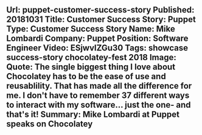 Url: puppet-customer-success-story
Published: 20181031
Title: Customer Success Story: Puppet
Type: Customer Success Story
Name: Mike Lombardi
Company: Puppet
Position: Software Engineer
Video: ESjwvIZGu30
Tags: showcase success-story chocolatey-fest 2018
Image: <img class="lazy" src="data:image/gif;base64,R0lGODlhAQABAIAAAAAAAP///yH5BAEAAAAALAAAAAABAAEAAAIBRAA7" data-src="/content/images/videos/01-02.jpg" alt="Mike Lombardi at Puppet" title="Mike Lombardi at Puppet" />
Quote: The single biggest thing I love about Chocolatey has to be the ease of use and reusablility. That has made all the difference for me. I don't have to remember 37 different ways to interact with my software... just the one- and that's it!
Summary: Mike Lombardi at Puppet speaks on Chocolatey
---